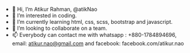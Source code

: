 - 👋 Hi, I’m Atikur Rahman, @atikNao
- 👀 I’m interested in coding.
- 🌱 I’m currently learning html, css, scss, bootstrap and javascript.
- 💞️ I’m looking to collaborate on a team.
- 📫 Everybody can contact me with whatsapp : +880-1784894696, email: atikur.nao@gmail.com and facebook: facebook.com/atikur.nao

<!---
atikNao/atikNao is a ✨ special ✨ repository because its `README.md` (this file) appears on your GitHub profile.
You can click the Preview link to take a look at your changes.
--->
